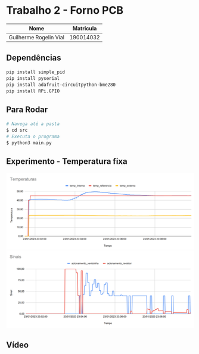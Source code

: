# Trabalho 2 - Forno PCB

|Nome|Matricula|
|:-:|:-:|
|Guilherme Rogelin Vial|190014032|

## Dependências

```sh
pip install simple_pid
pip install pyserial
pip install adafruit-circuitpython-bme280
pip install RPi.GPIO
```

## Para Rodar

```sh
# Navega até a pasta
$ cd src
# Executa o programa
$ python3 main.py
```

## Experimento - Temperatura fixa

![experimento_temperaturas](img/Temperaturas.png)
![experimento_sinais](img/Sinais.png)

## Vídeo

[![]()]()
